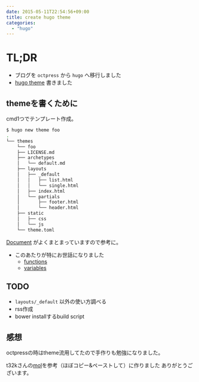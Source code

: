 ```yaml
---
date: 2015-05-11T22:54:56+09:00
title: create hugo theme
categories:
  - "hugo"
---
```


# TL;DR

- ブログを `octpress` から `hugo` へ移行しました
- [hugo theme](https://github.com/9renpoto/delic) 書きました

## themeを書くために

cmd1つでテンプレート作成。

```sh
$ hugo new theme foo
.
└── themes
    └── foo
    ├── LICENSE.md
    ├── archetypes
    │   └── default.md
    ├── layouts
    │   ├── _default
    │   │   ├── list.html
    │   │   └── single.html
    │   ├── index.html
    │   └── partials
    │       ├── footer.html
    │       └── header.html
    ├── static
    │   ├── css
    │   └── js
    └── theme.toml
```

[Document](http://gohugo.io/templates/overview/) がよくまとまっていますので参考に。

- このあたりが特にお世話になりました
  - [functions](http://gohugo.io/templates/functions/)
  - [variables](http://gohugo.io/templates/variables/)

## TODO

- `layouts/_default` 以外の使い方調べる
- rss作成
- bower installするbuild script

## 感想

octpressの時はtheme流用してたので手作りも勉強になりました。

t32kさんの[mol](https://github.com/t32k/mol)を参考（ほぼコピー&ペーストして）に作りました
ありがとうございます。
